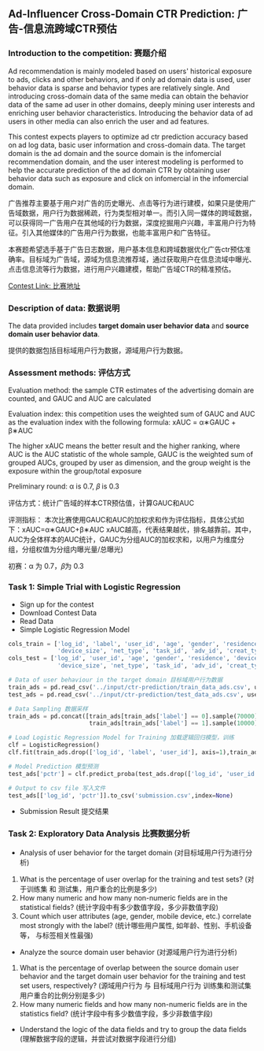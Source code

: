 ## Ad-Influencer Cross-Domain CTR Prediction: 广告-信息流跨域CTR预估
### Introduction to the competition: 赛题介绍
Ad recommendation is mainly modeled based on users' historical exposure to ads, clicks and other behaviors, and if only ad domain data is used, user behavior data is sparse and behavior types are relatively single. And introducing cross-domain data of the same media can obtain the behavior data of the same ad user in other domains, deeply mining user interests and enriching user behavior characteristics. Introducing the behavior data of ad users in other media can also enrich the user and ad features.

This contest expects players to optimize ad ctr prediction accuracy based on ad log data, basic user information and cross-domain data. The target domain is the ad domain and the source domain is the infomercial recommendation domain, and the user interest modeling is performed to help the accurate prediction of the ad domain CTR by obtaining user behavior data such as exposure and click on infomercial in the infomercial domain.

广告推荐主要基于用户对广告的历史曝光、点击等行为进行建模，如果只是使用广告域数据，用户行为数据稀疏，行为类型相对单一。而引入同一媒体的跨域数据，可以获得同一广告用户在其他域的行为数据，深度挖掘用户兴趣，丰富用户行为特征。引入其他媒体的广告用户行为数据，也能丰富用户和广告特征。

本赛题希望选手基于广告日志数据，用户基本信息和跨域数据优化广告ctr预估准确率。目标域为广告域，源域为信息流推荐域，通过获取用户在信息流域中曝光、点击信息流等行为数据，进行用户兴趣建模，帮助广告域CTR的精准预估。

[Contest Link: 比赛地址](https://developer.huawei.com/consumer/cn/activity/starAI2022/algo/competition.html#/preliminary/info/006/rank)

### Description of data: 数据说明
The data provided includes **target domain user behavior data** and **source domain user behavior data**.

提供的数据包括目标域用户行为数据，源域用户行为数据。


### Assessment methods: 评估方式
Evaluation method: the sample CTR estimates of the advertising domain are counted, and GAUC and AUC are calculated

Evaluation index: this competition uses the weighted sum of GAUC and AUC as the evaluation index with the following formula: xAUC = α∗GAUC + β∗AUC

The higher xAUC means the better result and the higher ranking, where AUC is the AUC statistic of the whole sample, GAUC is the weighted sum of grouped AUCs, grouped by user as dimension, and the group weight is the exposure within the group/total exposure

Preliminary round: α is 0.7, 𝛽 is 0.3

评估方式：统计广告域的样本CTR预估值，计算GAUC和AUC

评测指标： 本次比赛使用GAUC和AUC的加权求和作为评估指标，具体公式如下：xAUC=α∗GAUC+β∗AUC
xAUC越高，代表结果越优，排名越靠前。其中，AUC为全体样本的AUC统计，GAUC为分组AUC的加权求和，以用户为维度分组，分组权值为分组内曝光量/总曝光)

初赛：α 为 0.7，𝛽为 0.3

### Task 1: Simple Trial with Logistic Regression
- Sign up for the contest
- Download Contest Data
- Read Data
- Simple Logistic Regression Model
```python
cols_train = ['log_id', 'label', 'user_id', 'age', 'gender', 'residence', 'device_name',
              'device_size', 'net_type', 'task_id', 'adv_id', 'creat_type_cd']
cols_test = ['log_id', 'user_id', 'age', 'gender', 'residence', 'device_name',
              'device_size', 'net_type', 'task_id', 'adv_id', 'creat_type_cd']

# Data of user behaviour in the target domain 目标域用户行为数据
train_ads = pd.read_csv('../input/ctr-prediction/train_data_ads.csv', usecols = cols_train)
test_ads = pd.read_csv('../input/ctr-prediction/test_data_ads.csv', usecols = cols_test)

# Data Sampling 数据采样
train_ads = pd.concat([train_ads[train_ads['label'] == 0].sample(70000),
                       train_ads[train_ads['label'] == 1].sample(10000)])

# Load Logistic Regression Model for Training 加载逻辑回归模型，训练
clf = LogisticRegression()
clf.fit(train_ads.drop(['log_id', 'label', 'user_id'], axis=1),train_ads['label'])

# Model Prediction 模型预测
test_ads['pctr'] = clf.predict_proba(test_ads.drop(['log_id', 'user_id'], axis=1),)[:, 1]

# Output to csv file 写入文件
test_ads[['log_id', 'pctr']].to_csv('submission.csv',index=None)
```
- Submission Result 提交结果

### Task 2: Exploratory Data Analysis 比赛数据分析
- Analysis of user behavior for the target domain (对目标域用户行为进行分析)
1. What is the percentage of user overlap for the training and test sets? (对于训练集 和 测试集，用户重合的比例是多少)
2. How many numeric and how many non-numeric fields are in the statistical fields? (统计字段中有多少数值字段，多少非数值字段)
3. Count which user attributes (age, gender, mobile device, etc.) correlate most strongly with the label? (统计哪些用户属性, 如年龄、性别、手机设备等， 与标签相关性最强)

- Analyze the source domain user behavior (对源域用户行为进行分析)
1. What is the percentage of overlap between the source domain user behavior and the target domain user behavior for the training and test set users, respectively? (源域用户行为 与 目标域用户行为 训练集和测试集用户重合的比例分别是多少)
2. How many numeric fields and how many non-numeric fields are in the statistics field? (统计字段中有多少数值字段，多少非数值字段)

- Understand the logic of the data fields and try to group the data fields (理解数据字段的逻辑，并尝试对数据字段进行分组)























